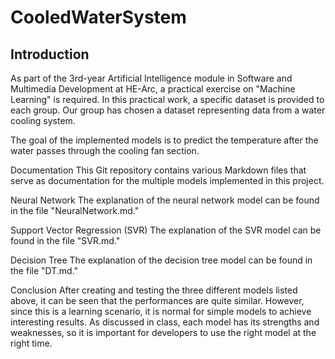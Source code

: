# CooledWaterSystem

## Introduction
As part of the 3rd-year Artificial Intelligence module in Software and Multimedia Development at HE-Arc, a practical exercise on "Machine Learning" is required. In this practical work, a specific dataset is provided to each group. Our group has chosen a dataset representing data from a water cooling system.

The goal of the implemented models is to predict the temperature after the water passes through the cooling fan section.

Documentation
This Git repository contains various Markdown files that serve as documentation for the multiple models implemented in this project.

Neural Network
The explanation of the neural network model can be found in the file "NeuralNetwork.md."

Support Vector Regression (SVR)
The explanation of the SVR model can be found in the file "SVR.md."

Decision Tree
The explanation of the decision tree model can be found in the file "DT.md."

Conclusion
After creating and testing the three different models listed above, it can be seen that the performances are quite similar. However, since this is a learning scenario, it is normal for simple models to achieve interesting results.
As discussed in class, each model has its strengths and weaknesses, so it is important for developers to use the right model at the right time.
